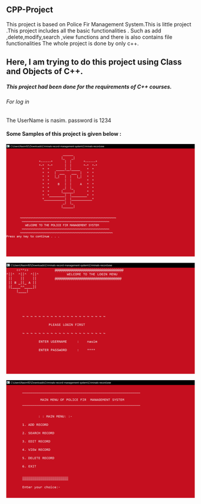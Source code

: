## CPP-Project
This project is based on Police Fir Management System.This is little project .This project includes all the basic functionalities .
Such as add ,delete,modify,search ,view functions and there is also contains file functionalities The whole project is done by only c++.
## Here, I am trying to do this project using Class and Objects of C++.
##### This project had been done for the requirements of C++ courses.

###### For log in 
The UserName is nasim.
password is 1234

#### Some Samples of this project is given below :

![Front Page](images/front-page.png)

![2nd Page](images/2nd-page.png)

![3rd Page](images/3rd-page.png)